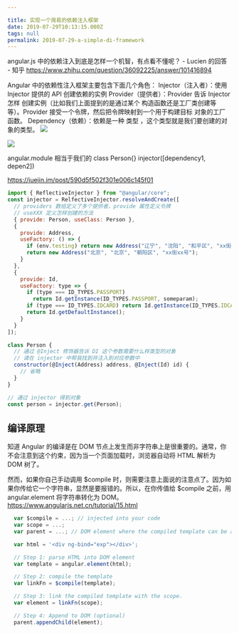 ```yaml
---

title: 实现一个简易的依赖注入框架
date: 2019-07-29T10:13:15.000Z
tags: null
permalink: 2019-07-29-a-simple-di-framework
---
```


angular.js 中的依赖注入到底是怎样一个机智，有点看不懂呢？ - Lucien 的回答 - 知乎
https://www.zhihu.com/question/36092225/answer/101416894

Angular 中的依赖性注入框架主要包含下面几个角色：
Injector（注入者）：使用 Injector 提供的 API 创建依赖的实例
Provider（提供者）：Provider 告诉 Injector 怎样 创建实例（比如我们上面提到的是通过某个
构造函数还是工厂类创建等等）。Provider 接受一个令牌，然后把令牌映射到一个用于构建目标
对象的工厂函数。
Dependency（依赖）：依赖是一种 类型 ，这个类型就是我们要创建的对象的类型。
![](https://cn.bing.com/th?id=OIP.-le442ArjrIiBBp1Rgxy-QHaFj&pid=Api&rs=1)

![](http://angularjstutorials.net/wp-content/uploads/2018/03/dependency-injection-angularjs.png)

angular.module 相当于我们的 class Person{}
injector([dependency1, depen2])

https://juejin.im/post/590d5f502f301e006c145f01

```js
import { ReflectiveInjector } from "@angular/core";
const injector = RelfectiveInjector.resolveAndCreate([
  // providers 数组定义了多个提供者，provide 属性定义令牌
  // useXXX 定义怎样创建的方法
  { provide: Person, useClass: Person },
  {
    provide: Address,
    useFactory: () => {
      if (env.testing) return new Address("辽宁", "沈阳", "和平区", "xx街xx号");
      return new Address("北京", "北京", "朝阳区", "xx街xx号");
    }
  },
  {
    provide: Id,
    useFactory: type => {
      if (type === ID_TYPES.PASSPORT)
        return Id.getInstance(ID_TYPES.PASSPORT, someparam);
      if (type === ID_TYPES.IDCARD) return Id.getInstance(ID_TYPES.IDCARD);
      return Id.getDefaultInstance();
    }
  }
]);

class Person {
  // 通过 @Inject 修饰器告诉 DI 这个参数需要什么样类型的对象
  // 请在 injector 中帮我找到并注入到对应参数中
  constructor(@Inject(Address) address, @Inject(Id) id) {
    // 省略
  }
}

// 通过 injector 得到对象
const person = injector.get(Person);
```

## 编译原理

知道 Angular 的编译是在 DOM 节点上发生而非字符串上是很重要的。通常，你不会注意到这个约束，因为当一个页面加载时，浏览器自动将 HTML 解析为 DOM 树了。

然而，如果你自己手动调用 $compile 时，则需要注意上面说的注意点了。因为如果你传给它一个字符串，显然是要报错的。所以，在你传值给 $compile 之前，用 angular.element 将字符串转化为 DOM。
https://www.angularjs.net.cn/tutorial/15.html

```js
  var $compile = ...; // injected into your code
  var scope = ...;
  var parent = ...; // DOM element where the compiled template can be appended

  var html = '<div ng-bind="exp"></div>';

  // Step 1: parse HTML into DOM element
  var template = angular.element(html);

  // Step 2: compile the template
  var linkFn = $compile(template);

  // Step 3: link the compiled template with the scope.
  var element = linkFn(scope);

  // Step 4: Append to DOM (optional)
  parent.appendChild(element);
```
